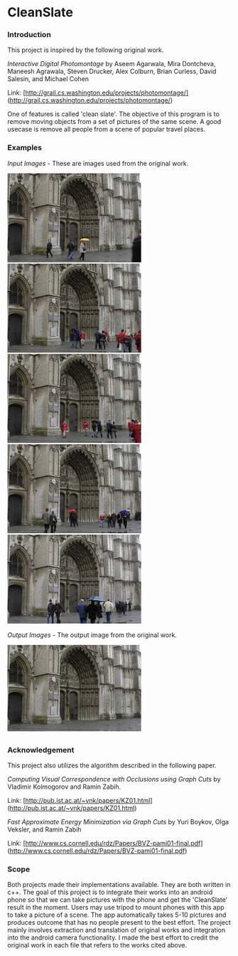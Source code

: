 # CleanSlate

### Introduction

This project is inspired by the following original work.

_Interactive Digital Photomontage_ by Aseem Agarwala, Mira Dontcheva, Maneesh Agrawala, Steven Drucker, Alex Colburn, Brian Curless, David Salesin, and Michael Cohen

Link: [http://grail.cs.washington.edu/projects/photomontage/] (http://grail.cs.washington.edu/projects/photomontage/)

One of features is called 'clean slate'. The objective of this program is to remove moving objects from a set of pictures of the same scene. A good usecase is remove all people from a scene of popular travel places.

### Examples

_Input Images_ - These are images used from the original work.

<img src="https://github.com/john-kyuhae-lee/CleanSlate/blob/master/app/src/debug/res/raw/cathedral_001.jpg" width="301" height="200">
<img src="https://github.com/john-kyuhae-lee/CleanSlate/blob/master/app/src/debug/res/raw/cathedral_002.jpg" width="301" height="200">
<img src="https://github.com/john-kyuhae-lee/CleanSlate/blob/master/app/src/debug/res/raw/cathedral_003.jpg" width="301" height="200">
<img src="https://github.com/john-kyuhae-lee/CleanSlate/blob/master/app/src/debug/res/raw/cathedral_004.jpg" width="301" height="200">
<img src="https://github.com/john-kyuhae-lee/CleanSlate/blob/master/app/src/debug/res/raw/cathedral_005.jpg" width="301" height="200">

_Output Images_ - The output image from the original work.

<img src="https://github.com/john-kyuhae-lee/CleanSlate/blob/master/app/src/debug/res/raw/result.png" width="301" height="200">

### Acknowledgement

This project also utilizes the algorithm described in the following paper.

_Computing Visual Correspondence with Occlusions using Graph Cuts_ by Vladimir Kolmogorov and Ramin Zabih.

Link: [http://pub.ist.ac.at/~vnk/papers/KZ01.html] (http://pub.ist.ac.at/~vnk/papers/KZ01.html)

_Fast Approximate Energy Minimization via Graph Cuts_ by Yuri Boykov, Olga Veksler, and Ramin Zabih

Link: [http://www.cs.cornell.edu/rdz/Papers/BVZ-pami01-final.pdf] (http://www.cs.cornell.edu/rdz/Papers/BVZ-pami01-final.pdf)

### Scope

Both projects made their implementations available. They are both written in c++. The goal of this project is to integrate their works into an android phone so that we can take pictures with the phone and get the 'CleanSlate' result in the moment. Users may use tripod to mount phones with this app to take a picture of a scene. The app automatically takes 5-10 pictures and produces outcome that has no people present to the best effort. The project mainly involves extraction and translation of original works and integration into the android camera functionality. I made the best effort to credit the original work in each file that refers to the works cited above.
